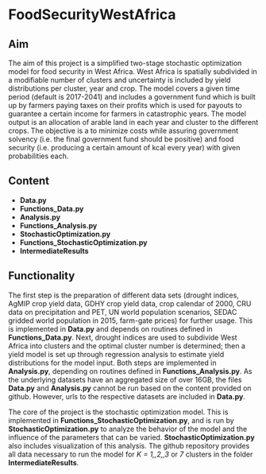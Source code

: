 # FoodSecurityWestAfrica

## Aim

The aim of this project is a simplified two-stage stochastic optimization model for food security in West Africa. West 
Africa is spatially subdivided in a modifiable number of clusters and uncertainty is included by yield distributions 
per cluster, year and crop. The model covers a given time period (default is 2017-2041) and includes a government fund 
which is built up by farmers paying taxes on their profits which is used for payouts to guarantee a certain income for 
farmers in catastrophic years. The model output is an allocation of arable land in each year and cluster to the 
different crops. The objective is a to minimize costs while assuring government solvency (i.e. the final government 
fund should be positive) and food security (i.e. producing a certain amount of kcal every year) with given 
probabilities each. 

## Content

- **Data.py**
- **Functions_Data.py**
- **Analysis.py**
- **Functions_Analysis.py**
- **StochasticOptimization.py**
- **Functions_StochasticOptimization.py**
- **IntermediateResults**

## Functionality

The first step is the preparation of different data sets (drought indices, AgMIP crop yield data, GDHY
crop yield data, crop calendar of 2000, CRU data on precipitation and PET, UN world population 
scenarios, SEDAC gridded world population in 2015, farm-gate prices) for further usage. This is implemented in 
**Data.py** and depends on routines defined in **Functions_Data.py**. Next, drought indices are used to 
subdivide West Africa into clusters and the optimal cluster number is determined; then a yield model is set up through 
regression analysis to estimate yield distributions for the model input. Both steps are implemented in 
**Analysis.py**, depending on routines defined in **Functions_Analysis.py**. As the underlying datasets have 
an aggregated size of over 16GB, the files **Data.py** and **Analysis.py** cannot be run based on the content 
provided on github. However, urls to the respective datasets are included in **Data.py**.

The core of the project is the stochastic optimization model. This is implemented in 
**Functions_StochasticOptimization.py**, and is run by **StochasticOptimization.py** to analyze the behavior 
of the model and the influence of the parameters that can be varied. **StochasticOptimization.py** also 
includes visualization of this analysis. The github repository provides all data necessary to run the model for 
_K = 1,\,2,\,3_ or _7_ clusters in the folder **IntermediateResults**.
